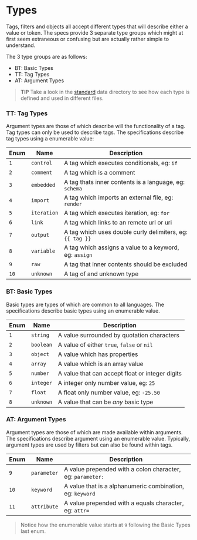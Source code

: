 # Types

Tags, filters and objects all accept different types that will describe either a value or token. The specs provide 3 separate type groups which might at first seem extraneous or confusing but are actually rather simple to understand.

The 3 type groups are as follows:

- BT: Basic Types
- TT: Tag Types
- AT: Argument Types

> **TIP** Take a look in the [standard](#) data directory to see how each type is defined and used in different files.

### TT: Tag Types

Argument types are those of which describe will the functionality of a tag. Tag types can only be used to describe tags. The specifications describe tag types using a enumerable value:

| Enum | Name        | Description                                               |
| ---- | ----------- | --------------------------------------------------------- |
| `1`  | `control`   | A tag which executes conditionals, eg: `if`               |
| `2`  | `comment`   | A tag which is a comment                                  |
| `3`  | `embedded`  | A tag thats inner contents is a language, eg: `schema`    |
| `4`  | `import`    | A tag which imports an external file, eg: `render`        |
| `5`  | `iteration` | A tag which executes iteration, eg: `for`                 |
| `6`  | `link`      | A tag which links to an remote url or uri                 |
| `7`  | `output`    | A tag which uses double curly delimiters, eg: `{{ tag }}` |
| `8`  | `variable`  | A tag which assigns a value to a keyword, eg: `assign`    |
| `9`  | `raw`       | A tag that inner contents should be excluded              |
| `10` | `unknown`   | A tag of and unknown type                                 |

### BT: Basic Types

Basic types are types of which are common to all languages. The specifications describe basic types using an enumerable value.

| Enum | Name      | Description                                     |
| ---- | --------- | ----------------------------------------------- |
| `1`  | `string`  | A value surrounded by quotation characters      |
| `2`  | `boolean` | A value of either `true`, `false` or `nil`      |
| `3`  | `object`  | A value which has properties                    |
| `4`  | `array`   | A value which is an array value                 |
| `5`  | `number`  | A value that can accept float or integer digits |
| `6`  | `integer` | A integer only number value, eg: `25`           |
| `7`  | `float`   | A float only number value, eg: `-25.50`         |
| `8`  | `unknown` | A value that can be _any_ basic type            |

### AT: Argument Types

Argument types are those of which are made available within arguments. The specifications describe argument using an enumerable value. Typically, argument types are used by filters but can also be found within tags.

| Enum | Name        | Description                                                |
| ---- | ----------- | ---------------------------------------------------------- |
| `9`  | `parameter` | A value prepended with a colon character, eg: `parameter:` |
| `10` | `keyword`   | A value that is a alphanumeric combination, eg: `keyword`  |
| `11` | `attribute` | A value prepended with a equals character, eg: `attr=`     |

> Notice how the enumerable value starts at `9` following the Basic Types last enum.
